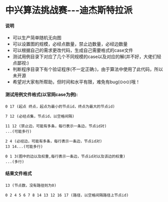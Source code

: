 # 中兴算法挑战赛---迪杰斯特拉派
#### 说明
- 可以生产简单随机无向图
- 可以设置图的规模，必经点数量，禁止边数量，必经边数量
- 可以根据自己的需求更改代码，生成自己需要格式的case文件
- 测试用例目录下对应了几个不同规模的case以及对应的解(并不好，大佬们轻点鄙视:)
- 判断程序目录下有个验证程序(不一定正确:)，由于算法中使用了此代码，所以未开源
- 希望对大家有所帮助，但时间和水平有限，难免有bug(⊙o⊙)哦！

#### 测试用例文件格式(以官网case为例):
  	0 17 (起点 终点，起点为最小的节点id，终点为最大的节点id)

	7 12 (必经点集，节点id，以空格间隔)

	11 12 (禁止边，可能有多条，每行表示一条边，节点id对)
	...(可能多行)

	2 4 (必经边，可能有多条，每行表示一条边，节点id对)
	13 14...(可能多行)

	0 1 3(图中的边以及权重,每行表示一条边，节点id对以及该边的权重)
	...(多行)
	
#### 结果文件格式
    13 (节点数，没有路径则为0)

	0 2 4 5 6 7 8 14 13 12 16 17 (路径，以空格间隔路径上节点id)
